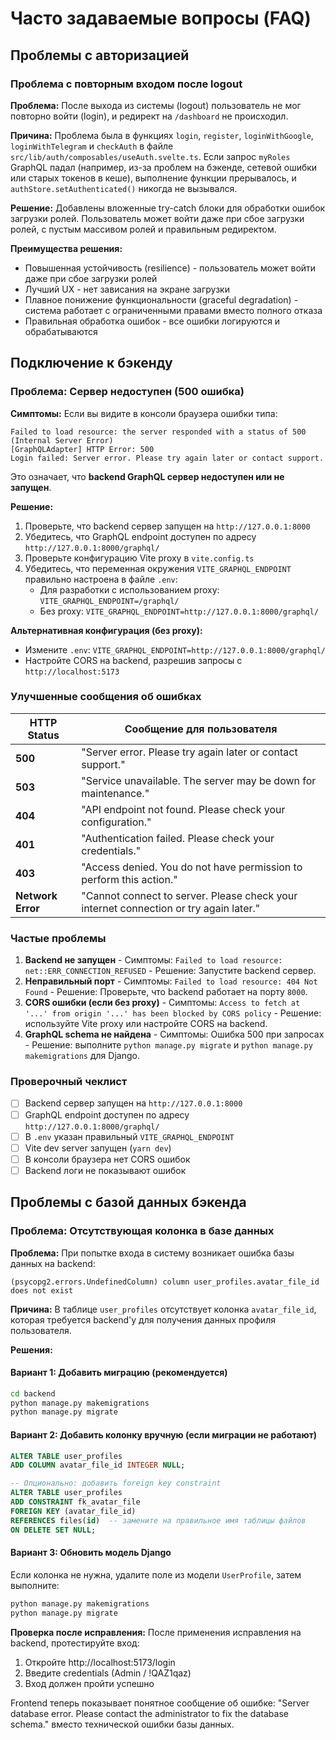# Часто задаваемые вопросы (FAQ)

## Проблемы с авторизацией

### Проблема с повторным входом после logout

**Проблема:** После выхода из системы (logout) пользователь не мог повторно войти (login), и редирект на `/dashboard` не происходил.

**Причина:** Проблема была в функциях `login`, `register`, `loginWithGoogle`, `loginWithTelegram` и `checkAuth` в файле `src/lib/auth/composables/useAuth.svelte.ts`. Если запрос `myRoles` GraphQL падал (например, из-за проблем на бэкенде, сетевой ошибки или старых токенов в кеше), выполнение функции прерывалось, и `authStore.setAuthenticated()` никогда не вызывался.

**Решение:** Добавлены вложенные try-catch блоки для обработки ошибок загрузки ролей. Пользователь может войти даже при сбое загрузки ролей, с пустым массивом ролей и правильным редиректом.

**Преимущества решения:**
- Повышенная устойчивость (resilience) - пользователь может войти даже при сбое загрузки ролей
- Лучший UX - нет зависания на экране загрузки
- Плавное понижение функциональности (graceful degradation) - система работает с ограниченными правами вместо полного отказа
- Правильная обработка ошибок - все ошибки логируются и обрабатываются

## Подключение к бэкенду

### Проблема: Сервер недоступен (500 ошибка)

**Симптомы:** Если вы видите в консоли браузера ошибки типа:
```
Failed to load resource: the server responded with a status of 500 (Internal Server Error)
[GraphQLAdapter] HTTP Error: 500
Login failed: Server error. Please try again later or contact support.
```

Это означает, что **backend GraphQL сервер недоступен или не запущен**.

**Решение:**
1. Проверьте, что backend сервер запущен на `http://127.0.0.1:8000`
2. Убедитесь, что GraphQL endpoint доступен по адресу `http://127.0.0.1:8000/graphql/`
3. Проверьте конфигурацию Vite proxy в `vite.config.ts`
4. Убедитесь, что переменная окружения `VITE_GRAPHQL_ENDPOINT` правильно настроена в файле `.env`:
   - Для разработки с использованием proxy: `VITE_GRAPHQL_ENDPOINT=/graphql/`
   - Без proxy: `VITE_GRAPHQL_ENDPOINT=http://127.0.0.1:8000/graphql/`

**Альтернативная конфигурация (без proxy):**
- Измените `.env`: `VITE_GRAPHQL_ENDPOINT=http://127.0.0.1:8000/graphql/`
- Настройте CORS на backend, разрешив запросы с `http://localhost:5173`

### Улучшенные сообщения об ошибках

| HTTP Status | Сообщение для пользователя |
|-------------|----------------------------|
| **500** | "Server error. Please try again later or contact support." |
| **503** | "Service unavailable. The server may be down for maintenance." |
| **404** | "API endpoint not found. Please check your configuration." |
| **401** | "Authentication failed. Please check your credentials." |
| **403** | "Access denied. You do not have permission to perform this action." |
| **Network Error** | "Cannot connect to server. Please check your internet connection or try again later." |

### Частые проблемы

1. **Backend не запущен** - Симптомы: `Failed to load resource: net::ERR_CONNECTION_REFUSED` - Решение: Запустите backend сервер.
2. **Неправильный порт** - Симптомы: `Failed to load resource: 404 Not Found` - Решение: Проверьте, что backend работает на порту `8000`.
3. **CORS ошибки (если без proxy)** - Симптомы: `Access to fetch at '...' from origin '...' has been blocked by CORS policy` - Решение: используйте Vite proxy или настройте CORS на backend.
4. **GraphQL schema не найдена** - Симптомы: Ошибка 500 при запросах - Решение: выполните `python manage.py migrate` и `python manage.py makemigrations` для Django.

### Проверочный чеклист
- [ ] Backend сервер запущен на `http://127.0.0.1:8000`
- [ ] GraphQL endpoint доступен по адресу `http://127.0.0.1:8000/graphql/`
- [ ] В `.env` указан правильный `VITE_GRAPHQL_ENDPOINT`
- [ ] Vite dev server запущен (`yarn dev`)
- [ ] В консоли браузера нет CORS ошибок
- [ ] Backend логи не показывают ошибок

## Проблемы с базой данных бэкенда

### Проблема: Отсутствующая колонка в базе данных

**Проблема:** При попытке входа в систему возникает ошибка базы данных на backend:
```
(psycopg2.errors.UndefinedColumn) column user_profiles.avatar_file_id does not exist
```

**Причина:** В таблице `user_profiles` отсутствует колонка `avatar_file_id`, которая требуется backend'у для получения данных профиля пользователя.

**Решения:**

#### Вариант 1: Добавить миграцию (рекомендуется)
```bash
cd backend
python manage.py makemigrations
python manage.py migrate
```

#### Вариант 2: Добавить колонку вручную (если миграции не работают)
```sql
ALTER TABLE user_profiles
ADD COLUMN avatar_file_id INTEGER NULL;

-- Опционально: добавить foreign key constraint
ALTER TABLE user_profiles
ADD CONSTRAINT fk_avatar_file
FOREIGN KEY (avatar_file_id)
REFERENCES files(id)  -- замените на правильное имя таблицы файлов
ON DELETE SET NULL;
```

#### Вариант 3: Обновить модель Django
Если колонка не нужна, удалите поле из модели `UserProfile`, затем выполните:
```bash
python manage.py makemigrations
python manage.py migrate
```

**Проверка после исправления:** После применения исправления на backend, протестируйте вход:
1. Откройте http://localhost:5173/login
2. Введите credentials (Admin / !QAZ1qaz)
3. Вход должен пройти успешно

Frontend теперь показывает понятное сообщение об ошибке: "Server database error. Please contact the administrator to fix the database schema." вместо технической ошибки базы данных.